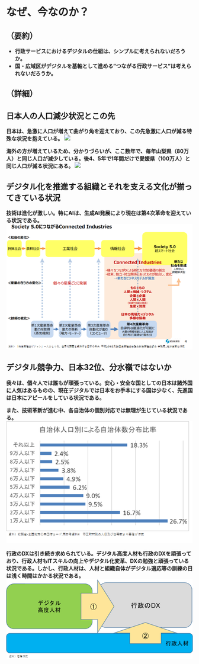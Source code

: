 # なぜ、今なのか？
## （要約）
- <B>行政サービスにおけるデジタルの仕組は、シンプルに考えられないだろうか。
- <B>国・広域区がデジタルを基軸として進める”つながる行政サービス”は考えられないだろうか。

## （詳細）
## 日本人の人口減少状況とこの先
日本は、急激に人口が増えて曲がり角を迎えており、この先急激に人口が減る特殊な状況を抱えている。
![](../images/はじめに急激な人口増お人口減社会.png)

海外の方が増えているため、分かりづらいが、ここ数年で、毎年山梨県（80万人）と同じ人口が減少している。後4、5年で1年間だけで愛媛県（100万人）と同じ人口が減る状況にある。
![](../images/はじめに現在の人口減.png)

## デジタル化を推進する組織とそれを支える文化が揃ってきている状況
技術は進化が激しい。特にAIは、生成AI発展により現在は第4次革命を迎えている状況である。
![](../images/はじめに産業革命の進化過程.png)

## デジタル競争力、日本32位、分水嶺ではないか
我々は、個々人では誰もが頑張っている。安心・安全な国としての日本は諸外国に人気はあるものの、現在デジタルでは日本をお手本にする国は少なく、先進国は日本にアピールをしている状況である。

また、技術革新が進む中、各自治体の個別対応では無理が生じている状況である。
![](../images/はじめに自治体人口別による自治体数分布比率.png)

行政のDXは引き続き求められている。デジタル高度人材も行政のDXを頑張っており、行政人材もITスキルの向上やデジタル化変革、DXの勉強と頑張っている状況である。しかし、行政人材は、人材と組織自体がデジタル適応等の訓練の日は浅く時間はかかる状況である。
![](../images/はじめに行政DXを進めるにあたって人材アプローチ.png)
